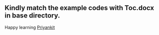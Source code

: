 ## Kindly match the example codes with Toc.docx in base directory.


Happy learning
[Priyankit](https://www.linkedin.com/in/priyankit-shukla-aa28a821/)